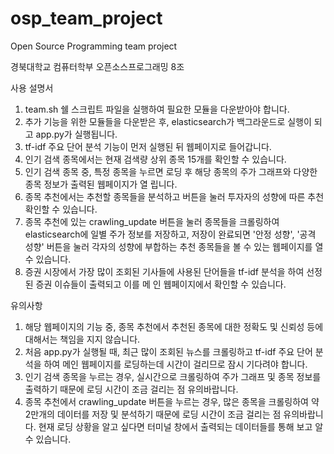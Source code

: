 # osp_team_project
Open Source Programming team project
 
경북대학교 컴퓨터학부 오픈소스프로그래밍 8조

사용 설명서

1. team.sh 쉘 스크립트 파일을 실행하여 필요한 모듈을 다운받아야 합니다.
2. 추가 기능을 위한 모듈들을 다운받은 후, elasticsearch가 백그라운드로 실행이 되고 app.py가 실행됩니다.
3. tf-idf 주요 단어 분석 기능이 먼저 실행된 뒤 웹페이지로 들어갑니다.
4. 인기 검색 종목에서는 현재 검색량 상위 종목 15개를 확인할 수 있습니다.
5. 인기 검색 종목 중, 특정 종목을 누르면 로딩 후 해당 종목의 주가 그래프와 다양한 종목 정보가 출력된 웹페이지가 열    립니다.
6. 종목 추천에서는 추천할 종목들을 분석하고 버튼을 눌러 투자자의 성향에 따른 추천 확인할 수 있습니다.
7. 종목 추천에 있는 crawling_update 버튼을 눌러 종목들을 크롤링하여 elasticsearch에 일별 주가 정보를 저장하고, 
   저장이 완료되면 '안정 성향', '공격 성향' 버튼을 눌러 각자의 성향에 부합하는 추천 종목들을 볼 수 있는 웹페이지를    열 수 있습니다.
8. 증권 시장에서 가장 많이 조회된 기사들에 사용된 단어들을 tf-idf 분석을 하여 선정된 증권 이슈들이 출력되고 이를 메    인 웹페이지에서 확인할 수 있습니다.


유의사항

1. 해당 웹페이지의 기능 중, 종목 추천에서 추천된 종목에 대한 정확도 및 신뢰성 등에 대해서는 책임을 지지 않습니다.
2. 처음 app.py가 실행될 때, 최근 많이 조회된 뉴스를 크롤링하고 tf-idf 주요 단어 분석을 하여 메인 웹페이지를 로딩하는데 시간이 걸리므로 잠시 기다려야 합니다.
3. 인기 검색 종목을 누르는 경우, 실시간으로 크롤링하여 주가 그래프 및 종목 정보를 출력하기 때문에 로딩 시간이 조금 걸리는 점 유의바랍니다.
4. 종목 추천에서 crawling_update 버튼을 누르는 경우, 많은 종목을 크롤링하여 약 2만개의 데이터를 저장 및 분석하기 때문에 로딩 시간이 조금 걸리는 점 유의바랍니다. 현재 로딩 상황을 알고 싶다면 터미널 창에서 출력되는 데이터들를 통해 보고 알 수 있습니다.
